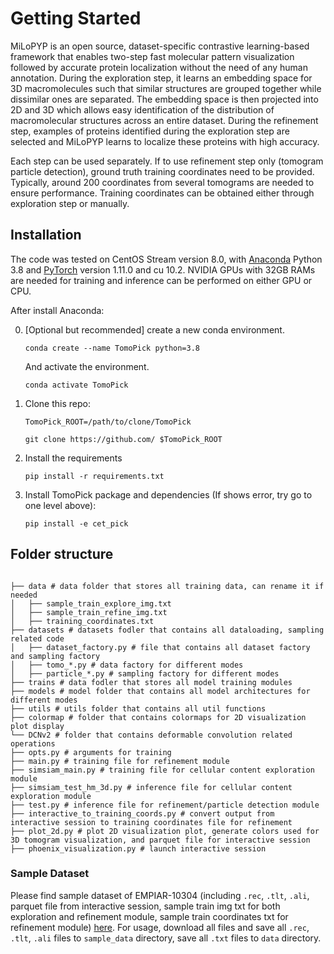 # Getting Started

MiLoPYP is an open source, dataset-specific contrastive learning-based framework that enables two-step fast molecular pattern visualization followed by accurate protein localization without the need of any human annotation. During the exploration step, it learns an embedding space for 3D macromolecules such that similar structures are grouped together while dissimilar ones are separated. The embedding space is then projected into 2D and 3D which allows easy identification of the distribution of macromolecular structures across an entire dataset. During the refinement step, examples of proteins identified during the exploration step are selected and MiLoPYP learns to localize these proteins with high accuracy. 


Each step can be used separately. If to use refinement step only (tomogram particle detection), ground truth training coordinates need to be provided. Typically, around 200 coordinates from several tomograms are needed to ensure performance. Training coordinates can be obtained either through exploration step or manually. 

## Installation

The code was tested on CentOS Stream version 8.0, with [Anaconda](https://www.anaconda.com/download) Python 3.8 and [PyTorch]((http://pytorch.org/)) version 1.11.0 and cu 10.2. NVIDIA GPUs with 32GB RAMs are needed for training and inference can be performed on either GPU or CPU. 

After install Anaconda: 

0. [Optional but recommended] create a new conda environment. 

    ```
    conda create --name TomoPick python=3.8
    ```
    
    And activate the environment.
    
    ```
    conda activate TomoPick
    ```

1. Clone this repo:

    ```
    TomoPick_ROOT=/path/to/clone/TomoPick 
    ```

    ```
    git clone https://github.com/ $TomoPick_ROOT
    ```

2. Install the requirements

    ```
    pip install -r requirements.txt
    ```
3. Install TomoPick package and dependencies (If shows error, try go to one level above): 

    ```
    pip install -e cet_pick
    ```
## Folder structure

```

├── data # data folder that stores all training data, can rename it if needed
│   ├── sample_train_explore_img.txt
│   ├── sample_train_refine_img.txt
│   ├── training_coordinates.txt
├── datasets # datasets fodler that contains all dataloading, sampling related code 
│   ├── dataset_factory.py # file that contains all dataset factory and sampling factory 
│   ├── tomo_*.py # data factory for different modes
│   ├── particle_*.py # sampling factory for different modes
├── trains # data fodler that stores all model training modules 
├── models # model folder that contains all model architectures for different modes 
├── utils # utils folder that contains all util functions 
├── colormap # folder that contains colormaps for 2D visualization plot display  
└── DCNv2 # folder that contains deformable convolution related operations 
├── opts.py # arguments for training
├── main.py # training file for refinement module 
├── simsiam_main.py # training file for cellular content exploration module 
├── simsiam_test_hm_3d.py # inference file for cellular content exploration module  
├── test.py # inference file for refinement/particle detection module 
├── interactive_to_training_coords.py # convert output from interactive session to training coordinates file for refinement
├── plot_2d.py # plot 2D visualization plot, generate colors used for 3D tomogram visualization, and parquet file for interactive session  
├── phoenix_visualization.py # launch interactive session 

```

### Sample Dataset
Please find sample dataset of EMPIAR-10304 (including `.rec`, `.tlt`, `.ali`, parquet file from interactive session, sample train img txt for both exploration and refinement module, sample train coordinates txt for refinement module) [here](https://drive.google.com/drive/folders/1roME4QnAAam1q0D8I53WWGbtAS-D80jk?usp=drive_link). For usage, download all files and save all `.rec`, `.tlt`, `.ali` files to `sample_data` directory, save all `.txt` files to `data` directory. 

<!-- For full documentation visit [mkdocs.org](https://www.mkdocs.org). -->

<!-- ## Commands

* `mkdocs new [dir-name]` - Create a new project.
* `mkdocs serve` - Start the live-reloading docs server.
* `mkdocs build` - Build the documentation site.
* `mkdocs -h` - Print help message and exit.

## Project layout

    mkdocs.yml    # The configuration file.
    docs/
        index.md  # The documentation homepage.
        ...       # Other markdown pages, images and other files.
 -->